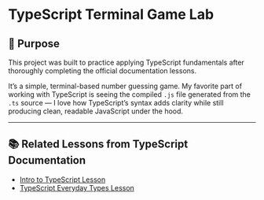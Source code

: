 # TypeScript Terminal Game Lab

## 🎯 Purpose

This project was built to practice applying TypeScript fundamentals after thoroughly completing the official documentation lessons.

It’s a simple, terminal-based number guessing game. My favorite part of working with TypeScript is seeing the compiled `.js` file generated from the `.ts` source — I love how TypeScript’s syntax adds clarity while still producing clean, readable JavaScript under the hood.

---

## 📚 Related Lessons from TypeScript Documentation

- [Intro to TypeScript Lesson](https://github.com/ajungers-ga/typescript-intro-node)
- [TypeScript Everyday Types Lesson](https://github.com/ajungers-ga/typescript-everyday-types)
